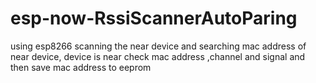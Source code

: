 # esp-now-RssiScannerAutoParing
using esp8266 scanning the near device and searching mac address of near device, device is near check mac address ,channel and signal and then save mac address to eeprom
